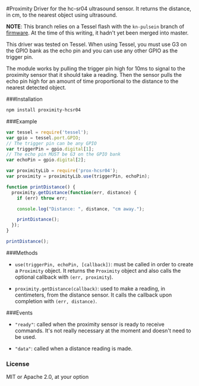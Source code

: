 #Proximity
Driver for the hc-sr04 ultrasound sensor. It returns the distance, in cm, to the nearest object using ultrasound. 

**NOTE**: This branch relies on a Tessel flash with the `kn-pulsein` branch of [firmware](https://github.com/tessel/firmware/tree/kn-pulsein). At the time of this writing, it hadn't yet been merged into master. 

This driver was tested on Tessel. When using Tessel, you must use G3 on the GPIO bank as the echo pin and you can use any other GPIO as the trigger pin.

The module works by pulling the trigger pin high for 10ms to signal to the proximity sensor that it should take a reading. Then the sensor pulls the echo pin high for an amount of time proportional to the distance to the nearest detected object. 

###Installation
```sh
npm install proximity-hcsr04
```

###Example
```js
var tessel = require('tessel');
var gpio = tessel.port.GPIO;
// The trigger pin can be any GPIO
var triggerPin = gpio.digital[1];
// The echo pin MUST be G3 on the GPIO bank
var echoPin = gpio.digital[2];

var proximityLib = require('prox-hcsr04');
var proximity = proximityLib.use(triggerPin, echoPin);

function printDistance() {
  proximity.getDistance(function(err, distance) {
    if (err) throw err;

    console.log("Distance: ", distance, "cm away.");

    printDistance();
  });
}

printDistance();
```

###Methods

* ```use(triggerPin, echoPin, [callback])```: must be called in order to create a `Proximity` object. It returns the `Proximity` object and also calls the optional callback with `(err, proximity`). 

* ```proximity.getDistance(callback)```: used to make a reading, in centimeters, from the distance sensor. It calls the callback upon completion with `(err, distance)`. 

###Events

* ```"ready"```: called when the proximity sensor is ready to receive commands. It's not really necessary at the moment and doesn't need to be used.

* ```"data"```: called when a distance reading is made.


### License
MIT or Apache 2.0, at your option  